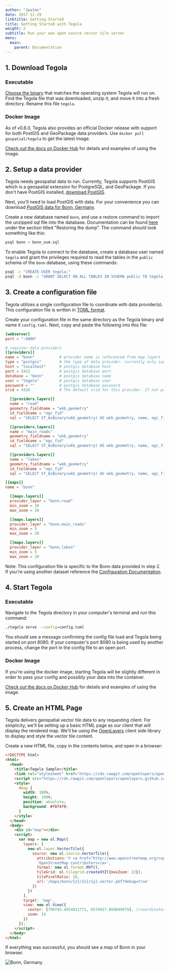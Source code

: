 ```yaml
---
author: "Jpalms"
date: 2017-11-29
linktitle: Getting Started
title: Getting Started with Tegola
weight: 2
subtitle: Run your own open source vector tile server
menu:
  main:
    parent: Documentation
---
```


## 1. Download Tegola

### Executable
[Choose the binary](https://github.com/go-spatial/tegola/releases) that matches the operating system Tegola will run on. Find the Tegola file that was downloaded, unzip it, and move it into a fresh directory. Rename this file `tegola`.

### Docker Image
As of v0.6.0, Tegola also provides an official Docker release with support for both PostGIS and GeoPackage data providers.  Use `docker pull gospatial/tegola` to get the latest image.

[Check out the docs on Docker Hub](https://hub.docker.com/r/gospatial/tegola/) for details and examples of using the image.

## 2. Setup a data provider

Tegola needs geospatial data to run. Currently, Tegola supports PostGIS which is a geospatial extension for PostgreSQL, and GeoPackage. If you don't have PostGIS installed, [download PostGIS](http://postgis.net/install/).

Next, you'll need to load PostGIS with data. For your convenience you can download [PostGIS data for Bonn, Germany](https://github.com/go-spatial/tegola-example-data/raw/master/bonn_osm.sql.tar.gz).

Create a new database named `bonn`, and use a restore command to import the unzipped sql file into the database. Documentation can be found [here](https://www.postgresql.org/docs/current/static/backup.html) under the section titled "Restoring the dump". The command should look something like this:

```sh
psql bonn < bonn_osm.sql
```

To enable Tegola to connect to the database, create a database user named `tegola` and grant the privileges required to read the tables in the `public` schema of the `bonn` database, using these commands:

```sh
psql -c "CREATE USER tegola;"
psql -d bonn -c "GRANT SELECT ON ALL TABLES IN SCHEMA public TO tegola;"
```

## 3. Create a configuration file

Tegola utilizes a single configuration file to coordinate with data provider(s). This configuration file is written in [TOML format](https://github.com/toml-lang/toml).

Create your configuration file in the same directory as the Tegola binary and name it `config.toml`. Next, copy and paste the following into this file:

```toml
[webserver]
port = ":8080"

# register data providers
[[providers]]
name = "bonn"           # provider name is referenced from map layers
type = "postgis"        # the type of data provider. currently only supports postgis
host = "localhost"      # postgis database host
port = 5432             # postgis database port
database = "bonn"       # postgis database name
user = "tegola"         # postgis database user
password = ""           # postgis database password
srid = 4326             # The default srid for this provider. If not provided it will be WebMercator (3857)

  [[providers.layers]]
  name = "road"
  geometry_fieldname = "wkb_geometry"
  id_fieldname = "ogc_fid"
  sql = "SELECT ST_AsBinary(wkb_geometry) AS wkb_geometry, name, ogc_fid FROM all_roads WHERE wkb_geometry && !BBOX!"

  [[providers.layers]]
  name = "main_roads"
  geometry_fieldname = "wkb_geometry"
  id_fieldname = "ogc_fid"
  sql = "SELECT ST_AsBinary(wkb_geometry) AS wkb_geometry, name, ogc_fid FROM main_roads WHERE wkb_geometry && !BBOX!"

  [[providers.layers]]
  name = "lakes"
  geometry_fieldname = "wkb_geometry"
  id_fieldname = "ogc_fid"
  sql = "SELECT ST_AsBinary(wkb_geometry) AS wkb_geometry, name, ogc_fid FROM lakes WHERE wkb_geometry && !BBOX!"

[[maps]]
name = "bonn"

  [[maps.layers]]
  provider_layer = "bonn.road"
  min_zoom = 10
  max_zoom = 20

  [[maps.layers]]
  provider_layer = "bonn.main_roads"
  min_zoom = 5
  max_zoom = 20

  [[maps.layers]]
  provider_layer = "bonn.lakes"
  min_zoom = 5
  max_zoom = 20
```

Note: This configuration file is specific to the Bonn data provided in step 2. If you're using another dataset reference the [Configuration Documentation](/documentation/configuration/).

## 4. Start Tegola

### Executable

Navigate to the Tegola directory in your computer's terminal and run this command:

```sh
./tegola serve --config=config.toml
```

You should see a message confirming the config file load and Tegola being started on port 8080. If your computer's port 8080 is being used by another process, change the port in the config file to an open port.

### Docker Image
If you're using the docker image, starting Tegola will be slightly different in order to pass your config and possibly your data into the container.

[Check out the docs on Docker Hub](https://hub.docker.com/r/gospatial/tegola/) for details and examples of using the image.


## 5. Create an HTML Page

Tegola delivers geospatial vector tile data to any requesting client. For simplicity, we'll be setting up a basic HTML page as our client that will display the rendered map. We'll be using the [OpenLayers](http://openlayers.org/) client side library to display and style the vector tile content.

Create a new HTML file, copy in the contents below, and open in a browser:

```html
<!DOCTYPE html>
<html>
  <head>
    <title>Tegola Sample</title>
    <link rel="stylesheet" href="https://cdn.rawgit.com/openlayers/openlayers.github.io/master/en/v5.3.0/css/ol.css" type="text/css">
    <script src="https://cdn.rawgit.com/openlayers/openlayers.github.io/master/en/v5.3.0/build/ol.js"></script>
    <style>
      #map {
        width: 100%;
        height: 100%;
        position: absolute;
        background: #f8f4f0;
      }
    </style>
  </head>
  <body>
    <div id="map"></div>
    <script>
      var map = new ol.Map({
        layers: [
          new ol.layer.VectorTile({
            source: new ol.source.VectorTile({
              attributions:'© <a href="http://www.openstreetmap.org/copyright">' +
              'OpenStreetMap contributors</a>',
              format: new ol.format.MVT(),
              tileGrid: ol.tilegrid.createXYZ({maxZoom: 22}),
              tilePixelRatio: 16,
              url:'/maps/bonn/{z}/{x}/{y}.vector.pbf?debug=true'
            })
          })
        ],
        target: 'map',
        view: new ol.View({
          center: [790793.4954921771, 6574927.869849075], //coordinates the map will center on initially
          zoom: 14
        })
      });
    </script>
  </body>
</html>
```

If everything was successful, you should see a map of Bonn in your browser. 

![Bonn, Germany](/images/bonn.png)

